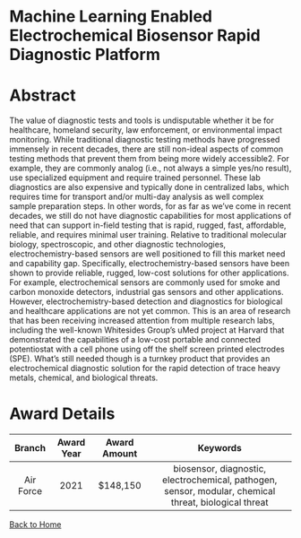 
Machine Learning Enabled Electrochemical Biosensor Rapid Diagnostic Platform
============================================================================

# Abstract


The value of diagnostic tests and tools is undisputable whether it be for healthcare, homeland security, law enforcement, or environmental impact monitoring. While traditional diagnostic testing methods have progressed immensely in recent decades, there are still non-ideal aspects of common testing methods that prevent them from being more widely accessible2. For example, they are commonly analog (i.e., not always a simple yes/no result), use specialized equipment and require trained personnel. These lab diagnostics are also expensive and typically done in centralized labs, which requires time for transport and/or multi-day analysis as well complex sample preparation steps. In other words, for as far as we’ve come in recent decades, we still do not have diagnostic capabilities for most applications of need that can support in-field testing that is rapid, rugged, fast, affordable, reliable, and requires minimal user training. Relative to traditional molecular biology, spectroscopic, and other diagnostic technologies, electrochemistry-based sensors are well positioned to fill this market need and capability gap. Specifically, electrochemistry-based sensors have been shown to provide reliable, rugged, low-cost solutions for other applications. For example, electrochemical sensors are commonly used for smoke and carbon monoxide detectors, industrial gas sensors and other applications. However, electrochemistry-based detection and diagnostics for biological and healthcare applications are not yet common. This is an area of research that has been receiving increased attention from multiple research labs, including the well-known Whitesides Group’s uMed project at Harvard that demonstrated the capabilities of a low-cost portable and connected potentiostat with a cell phone using off the shelf screen printed electrodes (SPE). What’s still needed though is a turnkey product that provides an electrochemical diagnostic solution for the rapid detection of trace heavy metals, chemical, and biological threats.  

# Award Details

|Branch|Award Year|Award Amount|Keywords|
| :---: | :---: | :---: | :---: |
|Air Force|2021|$148,150|biosensor, diagnostic, electrochemical, pathogen, sensor, modular, chemical threat, biological threat|
  
  


[Back to Home](https://github.com/chrischow/dod_sbir_awards/DJ/#1768)